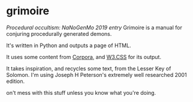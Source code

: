 # grimoire
*Procedural occultism: NaNoGenMo 2019 entry*
Grimoire is a manual for conjuring procedurally generated demons.

It's written in Python and outputs a page of HTML. 

It uses some content from [Corpora](https://github.com/dariusk/corpora), and [W3.CSS](https://www.w3schools.com/w3css/) for its output.

It takes inspiration, and recycles some text, from the Lesser Key of Solomon. I'm using Joseph H Peterson's extremely well researched 2001 edition. 

on't mess with this stuff unless you know what you're doing.
